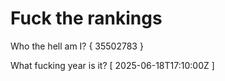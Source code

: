 # Fuck the rankings

Who the hell am I?
{ 35502783 }

What fucking year is it?
[ 2025-06-18T17:10:00Z ]
